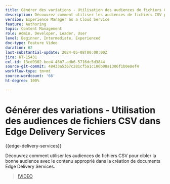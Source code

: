 ```yaml
---
title: Générer des variations - Utilisation des audiences de fichiers CSV dans Edge Delivery Services
description: Découvrez comment utiliser les audiences de fichiers CSV pour cibler la bonne audience avec le contenu approprié dans la création de documents Edge Delivery Services.
version: Experience Manager as a Cloud Service
feature: Authoring
topic: Content Management
role: Admin, Developer, Leader, User
level: Beginner, Intermediate, Experienced
doc-type: Feature Video
duration: 62
last-substantial-update: 2024-05-08T00:00:00Z
jira: KT-15431
exl-id: 13cd9302-bee4-46b7-adb6-5716dc5d3844
source-git-commit: 48433a5367c281cf5a1c106b08a1306f1b0e8ef4
workflow-type: tm+mt
source-wordcount: '66'
ht-degree: 100%

---
```


# Générer des variations - Utilisation des audiences de fichiers CSV dans Edge Delivery Services

{{edge-delivery-services}}

Découvrez comment utiliser les audiences de fichiers CSV pour cibler la bonne audience avec le contenu approprié dans la création de documents Edge Delivery Services.

>[!VIDEO](https://video.tv.adobe.com/v/3428793/?learn=on)
